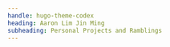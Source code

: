 ```yaml
---
handle: hugo-theme-codex
heading: Aaron Lim Jin Ming
subheading: Personal Projects and Ramblings
---
```

